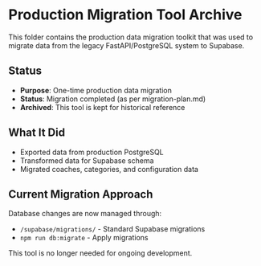 # Production Migration Tool Archive

This folder contains the production data migration toolkit that was used to migrate data from the legacy FastAPI/PostgreSQL system to Supabase.

## Status
- **Purpose**: One-time production data migration
- **Status**: Migration completed (as per migration-plan.md)
- **Archived**: This tool is kept for historical reference

## What It Did
- Exported data from production PostgreSQL
- Transformed data for Supabase schema
- Migrated coaches, categories, and configuration data

## Current Migration Approach
Database changes are now managed through:
- `/supabase/migrations/` - Standard Supabase migrations
- `npm run db:migrate` - Apply migrations

This tool is no longer needed for ongoing development.
